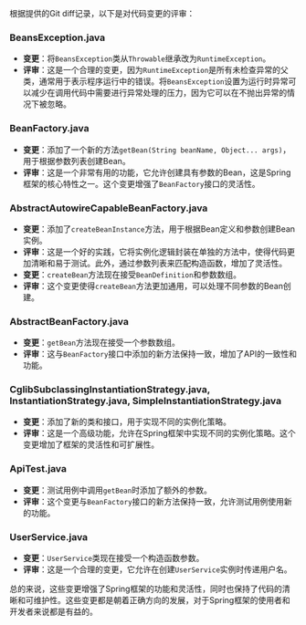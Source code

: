 根据提供的Git diff记录，以下是对代码变更的评审：

### BeansException.java
- **变更**：将`BeansException`类从`Throwable`继承改为`RuntimeException`。
- **评审**：这是一个合理的变更，因为`RuntimeException`是所有未检查异常的父类，通常用于表示程序运行中的错误。将`BeansException`设置为运行时异常可以减少在调用代码中需要进行异常处理的压力，因为它可以在不抛出异常的情况下被忽略。

### BeanFactory.java
- **变更**：添加了一个新的方法`getBean(String beanName, Object... args)`，用于根据参数列表创建Bean。
- **评审**：这是一个非常有用的功能，它允许创建具有参数的Bean，这是Spring框架的核心特性之一。这个变更增强了`BeanFactory`接口的灵活性。

### AbstractAutowireCapableBeanFactory.java
- **变更**：添加了`createBeanInstance`方法，用于根据Bean定义和参数创建Bean实例。
- **评审**：这是一个好的实践，它将实例化逻辑封装在单独的方法中，使得代码更加清晰和易于测试。此外，通过参数列表来匹配构造函数，增加了灵活性。
- **变更**：`createBean`方法现在接受`BeanDefinition`和参数数组。
- **评审**：这个变更使得`createBean`方法更加通用，可以处理不同参数的Bean创建。

### AbstractBeanFactory.java
- **变更**：`getBean`方法现在接受一个参数数组。
- **评审**：这与`BeanFactory`接口中添加的新方法保持一致，增加了API的一致性和功能。

### CglibSubclassingInstantiationStrategy.java, InstantiationStrategy.java, SimpleInstantiationStrategy.java
- **变更**：添加了新的类和接口，用于实现不同的实例化策略。
- **评审**：这是一个高级功能，允许在Spring框架中实现不同的实例化策略。这个变更增加了框架的灵活性和可扩展性。

### ApiTest.java
- **变更**：测试用例中调用`getBean`时添加了额外的参数。
- **评审**：这个变更与`BeanFactory`接口的新方法保持一致，允许测试用例使用新的功能。

### UserService.java
- **变更**：`UserService`类现在接受一个构造函数参数。
- **评审**：这是一个合理的变更，它允许在创建`UserService`实例时传递用户名。

总的来说，这些变更增强了Spring框架的功能和灵活性，同时也保持了代码的清晰和可维护性。这些变更都是朝着正确方向的发展，对于Spring框架的使用者和开发者来说都是有益的。